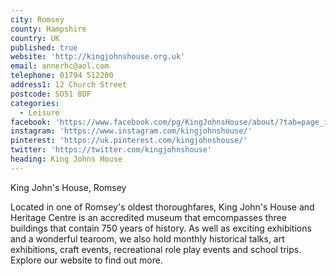 ```yaml
---
city: Romsey
county: Hampshire
country: UK
published: true
website: 'http://kingjohnshouse.org.uk'
email: annerhc@aol.com
telephone: 01794 512200
address1: 12 Church Street
postcode: SO51 8DF
categories:
  - Leisure
facebook: 'https://www.facebook.com/pg/KingJohnsHouse/about/?tab=page_info'
instagram: 'https://www.instagram.com/kingjohnshouse/'
pinterest: 'https://uk.pinterest.com/kingjohnshouse/'
twitter: 'https://twitter.com/kingjohnshouse'
heading: King Johns House
---
```

King John's House, Romsey

Located in one of Romsey's oldest thoroughfares, King John's House and Heritage Centre is an accredited museum that emcompasses three buildings that contain 750 years of history. As well as exciting exhibitions and a wonderful tearoom, we also hold monthly historical talks, art exhibitions, craft events, recreational role play events and school trips. Explore our website to find out more.
